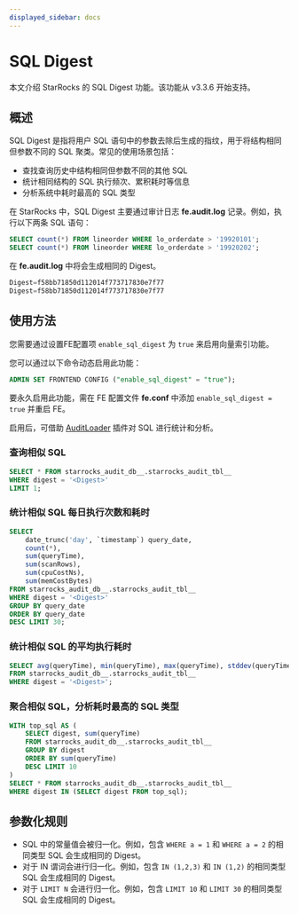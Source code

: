 ```yaml
---
displayed_sidebar: docs
---
```


# SQL Digest

本文介绍 StarRocks 的 SQL Digest 功能。该功能从 v3.3.6 开始支持。

## 概述

SQL Digest 是指将用户 SQL 语句中的参数去除后生成的指纹，用于将结构相同但参数不同的 SQL 聚类。常见的使用场景包括：

- 查找查询历史中结构相同但参数不同的其他 SQL
- 统计相同结构的 SQL 执行频次、累积耗时等信息
- 分析系统中耗时最高的 SQL 类型

在 StarRocks 中，SQL Digest 主要通过审计日志 **fe.audit.log** 记录。例如，执行以下两条 SQL 语句：

```SQL
SELECT count(*) FROM lineorder WHERE lo_orderdate > '19920101';
SELECT count(*) FROM lineorder WHERE lo_orderdate > '19920202';
```

在 **fe.audit.log** 中将会生成相同的 Digest。

```SQL
Digest=f58bb71850d112014f773717830e7f77
Digest=f58bb71850d112014f773717830e7f77
```

## 使用方法

您需要通过设置FE配置项 `enable_sql_digest` 为 `true` 来启用向量索引功能。

您可以通过以下命令动态启用此功能：

```SQL
ADMIN SET FRONTEND CONFIG ("enable_sql_digest" = "true");
```

要永久启用此功能，需在 FE 配置文件 **fe.conf** 中添加 `enable_sql_digest = true` 并重启 FE。

启用后，可借助 [AuditLoader](./management/audit_loader.md) 插件对 SQL 进行统计和分析。

### 查询相似 SQL

```SQL
SELECT * FROM starrocks_audit_db__.starrocks_audit_tbl__ 
WHERE digest = '<Digest>'
LIMIT 1;
```

### 统计相似 SQL 每日执行次数和耗时

```SQL
SELECT 
    date_trunc('day', `timestamp`) query_date, 
    count(*), 
    sum(queryTime), 
    sum(scanRows), 
    sum(cpuCostNs), 
    sum(memCostBytes)
FROM starrocks_audit_db__.starrocks_audit_tbl__ 
WHERE digest = '<Digest>'
GROUP BY query_date
ORDER BY query_date 
DESC LIMIT 30;
```

### 统计相似 SQL 的平均执行耗时

```SQL
SELECT avg(queryTime), min(queryTime), max(queryTime), stddev(queryTime)
FROM starrocks_audit_db__.starrocks_audit_tbl__ 
WHERE digest = '<Digest>';
```

### 聚合相似 SQL，分析耗时最高的 SQL 类型

```SQL
WITH top_sql AS (
    SELECT digest, sum(queryTime)
    FROM starrocks_audit_db__.starrocks_audit_tbl__ 
    GROUP BY digest
    ORDER BY sum(queryTime) 
    DESC LIMIT 10 
)
SELECT * FROM starrocks_audit_db__.starrocks_audit_tbl__ 
WHERE digest IN (SELECT digest FROM top_sql);
```

## 参数化规则

- SQL 中的常量值会被归一化。例如，包含 `WHERE a = 1` 和 `WHERE a = 2` 的相同类型 SQL 会生成相同的 Digest。
- 对于 IN 谓词会进行归一化。例如，包含 `IN (1,2,3)` 和 `IN (1,2)` 的相同类型 SQL 会生成相同的 Digest。
- 对于 `LIMIT N` 会进行归一化。例如，包含 `LIMIT 10` 和 `LIMIT 30` 的相同类型 SQL 会生成相同的 Digest。

<!--
- 对于 `INSERT VALUES` 语句，多组 `VALUES` 会被归一化。
-->

